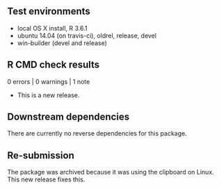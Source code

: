 ## Test environments

* local OS X install, R 3.6.1
* ubuntu 14.04 (on travis-ci), oldrel, release, devel
* win-builder (devel and release)

## R CMD check results

0 errors | 0 warnings | 1 note

* This is a new release.

## Downstream dependencies

There are currently no reverse dependencies for this package.

## Re-submission

The package was archived because it was using the clipboard on Linux. This new release fixes this.